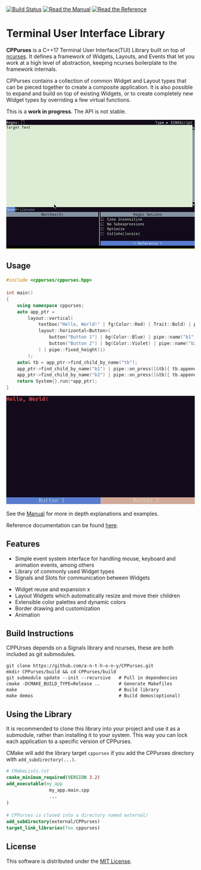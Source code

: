 [![Build Status](https://github.com/a-n-t-h-o-n-y/CPPurses/workflows/build/badge.svg)](https://github.com/a-n-t-h-o-n-y/CPPurses/actions?query=workflow%3Abuild)
[![Read the Manual](https://img.shields.io/badge/-Manual-yellow.svg)](docs/manual/index.md)
[![Read the Reference](https://img.shields.io/badge/-API%20Reference-blue.svg)](https://a-n-t-h-o-n-y.github.io/CPPurses/hierarchy.html)

# Terminal User Interface Library

__CPPurses__ is a C++17 Terminal User Interface(TUI) Library built on top of
[ncurses](https://www.gnu.org/software/ncurses/). It defines a framework of
Widgets, Layouts, and Events that let you work at a high level of abstraction,
keeping ncurses boilerplate to the framework internals.

CPPurses contains a collection of common Widget and Layout types that can be
pieced together to create a composite application. It is also possible to expand
and build on top of existing Widgets, or to create completely new Widget types
by overriding a few virtual functions.

This is a __work in progress__. The API is not stable.

<!-- TODO - single gif of multiple demos -->
<p align="center">
  <img src="docs/images/regexplore.gif">
</p>

## Usage

```cpp
#include <cppurses/cppurses.hpp>

int main()
{
    using namespace cppurses;
    auto app_ptr =
        layout::vertical(
            textbox("Hello, World!" | fg(Color::Red) | Trait::Bold) | pipe::name("tb"),
            layout::horizontal<Button>(
                button("Button 1") | bg(Color::Blue) | pipe::name("b1"),
                button("Button 2") | bg(Color::Violet) | pipe::name("b2")
            ) | pipe::fixed_height(1)
        );
    auto& tb = app_ptr->find_child_by_name("tb");
    app_ptr->find_child_by_name("b1") | pipe::on_press([&tb]{ tb.append("Button 1 Pressed"); });
    app_ptr->find_child_by_name("b2") | pipe::on_press([&tb]{ tb.append("Button 2 Pressed"); });
    return System{}.run(*app_ptr);
}
```

<p align="center">
  <img src="docs/images/example_1.png">
</p>

See the [Manual](docs/manual/index.md) for more in depth explanations and
examples.

Reference documentation can be found
[here](https://a-n-t-h-o-n-y.github.io/CPPurses/hierarchy.html).

## Features

- Simple event system interface for handling mouse, keyboard and animation
  events, among others
- Library of commonly used Widget types
- Signals and Slots for communication between Widgets

<!-- TODO -->
- Widget reuse and expansion x
- Layout Widgets which automatically resize and move their children
- Extensible color palettes and dynamic colors
- Border drawing and customization
- Animation

## Build Instructions

CPPUrses depends on a Signals library and ncurses, these are both included as
git submodules.

```
git clone https://github.com/a-n-t-h-o-n-y/CPPurses.git
mkdir CPPurses/build && cd CPPurses/build
git submodule update --init --recursive   # Pull in dependencies
cmake -DCMAKE_BUILD_TYPE=Release ..       # Generate Makefiles
make                                      # Build library
make demos                                # Build demos(optional)
```

## Using the Library

It is recommended to clone this library into your project and use it as a
submodule, rather than installing it to your system. This way you can lock each
application to a specific version of CPPurses.

CMake will add the library target `cppurses` if you add the CPPurses directory
with `add_subdirectory(...)`.

```cmake
# CMakeLists.txt
cmake_minimum_required(VERSION 3.2)
add_executable(my_app
                my_app.main.cpp
                ...
)

# CPPurses is cloned into a directory named external/
add_subdirectory(external/CPPurses)
target_link_libraries(foo cppurses)
```

## License
This software is distributed under the [MIT License](LICENSE.txt).

